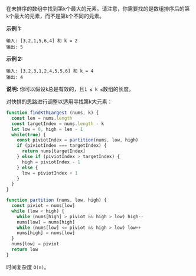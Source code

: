 在未排序的数组中找到第`k`个最大的元素。请注意，你需要找的是数组排序后的第`k`个最大的元素，而不是第`k`个不同的元素。

**示例 1:**
```
输入: [3,2,1,5,6,4] 和 k = 2
输出: 5
```

**示例 2:**
```
输入: [3,2,3,1,2,4,5,5,6] 和 k = 4
输出: 4
```

**说明:**
你可以假设`k`总是有效的，且`1 ≤ k ≤`数组的长度。

对快排的思路进行调整以适用寻找第k大元素：

```js
function findKthLargest (nums, k) {
  const len = nums.length
  const targetIndex = nums.length - k
  let low = 0, high = len - 1
  while(true) {
    const piviotIndex = partition(nums, low, high)
    if (piviotIndex === targetIndex) {
      return nums[targetIndex]
    } else if (piviotIndex > targetIndex) {
      high = piviotIndex - 1
    } else {
      low = piviotIndex + 1
    }
  }
}

function partition (nums, low, high) {
  const piviot = nums[low]
  while (low < high) {
    while (nums[high] > piviot && high > low) high--
    nums[low] = nums[high]
    while (nums[low] <= piviot && high > low) low++
    nums[high] = nums[low]
  }
  nums[low] = piviot
  return low
}
```

时间复杂度 `O(n)`。
